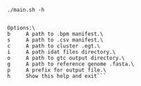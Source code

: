 `./main.sh -h`
```A simple program to covert .idat files to plink format files.

Options:\
b     A path to .bpm manifest.\
s     A path to .csv manifest.\
c     A path to cluster .egt.\
i     A path idat files directory.\
o     A path to gtc output directory.\
g     A path to reference genome .fasta.\
p     A prefix for output file.\
h     Show this help and exit```
